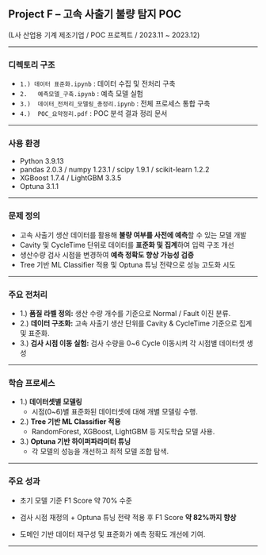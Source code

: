 ## Project F – 고속 사출기 불량 탐지 POC

(L사 산업용 기계 제조기업 / POC 프로젝트 / 2023.11 ~ 2023.12)

--- 

### 디렉토리 구조

- `1.) 데이터 표준화.ipynb` : 데이터 수집 및 전처리 구축
- `2.	예측모델_구축.ipynb` : 예측 모델 실험
- `3.)	데이터_전처리_모델링_총정리.ipynb` : 전체 프로세스 통합 구축
- `4.)	POC_요약정리.pdf` : POC 분석 결과 정리 문서

---

### 사용 환경
- Python 3.9.13
- pandas 2.0.3 / numpy 1.23.1 / scipy 1.9.1 / scikit-learn 1.2.2
- XGBoost 1.7.4 / LightGBM 3.3.5
- Optuna 3.1.1

---

### 문제 정의

- 고속 사출기 생산 데이터를 활용해 **불량 여부를 사전에 예측**할 수 있는 모델 개발
- Cavity 및 CycleTime 단위로 데이터를 **표준화 및 집계**하여 입력 구조 개선
- 생산수량 검사 시점을 변경하여 **예측 정확도 향상 가능성 검증**
- Tree 기반 ML Classifier 적용 및 Optuna 튜닝 전략으로 성능 고도화 시도

---

### 주요 전처리 

- 1.) **품질 라벨 정의:** 생산 수량 개수를 기준으로 Normal / Fault 이진 분류.
- 2.) **데이터 구조화:** 고속 사출기 생산 단위를 Cavity & CycleTime 기준으로 집계 및 표준화.
- 3.) **검사 시점 이동 실험:** 검사 수량을 0~6 Cycle 이동시켜 각 시점별 데이터셋 생성
---

### 학습 프로세스 
- 1.) **데이터셋별 모델링**
   - 시점(0~6)별 표준화된 데이터셋에 대해 개별 모델링 수행.
- 2.) **Tree 기반 ML Classifier 적용**
   - RandomForest, XGBoost, LightGBM 등 지도학습 모델 사용.
- 3.) **Optuna 기반 하이퍼파라미터 튜닝**
   - 각 모델의 성능을 개선하고 최적 모델 조합 탐색.


---

### 주요 성과

- 초기 모델 기준 F1 Score 약 70% 수준

- 검사 시점 재정의 + Optuna 튜닝 전략 적용 후  F1 Score **약 82%까지 향상**

- 도메인 기반 데이터 재구성 및 표준화가 예측 정확도 개선에 기여.

--- 



  




